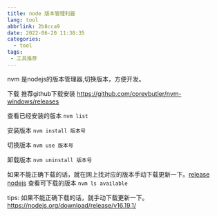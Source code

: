 ```yaml
---
title: node 版本管理利器
lang: tool
abbrlink: 2b8cca9
date: 2022-06-20 11:38:35
categories:
  - tool
tags:
 - 工具推荐
---
```


nvm 是nodejs的版本管理器,切换版本，方便开发。

下载 推荐github下载安装 https://github.com/coreybutler/nvm-windows/releases

查看已经安装的版本
 `nvm list `

安装版本
 `nvm install 版本号`

切换版本
 `nvm use 版本号`

 卸载版本
 `nvm uninstall 版本号`

 如果不能正确下载的话，就在网上找对应的版本手动下载更新一下。[release nodejs](https://nodejs.org/download/release/v16.19.1/)
 查看可下载的版本
 `nvm ls available`

 tips: 如果不能正确下载的话，就手动下载更新一下。
https://nodejs.org/download/release/v16.19.1/


